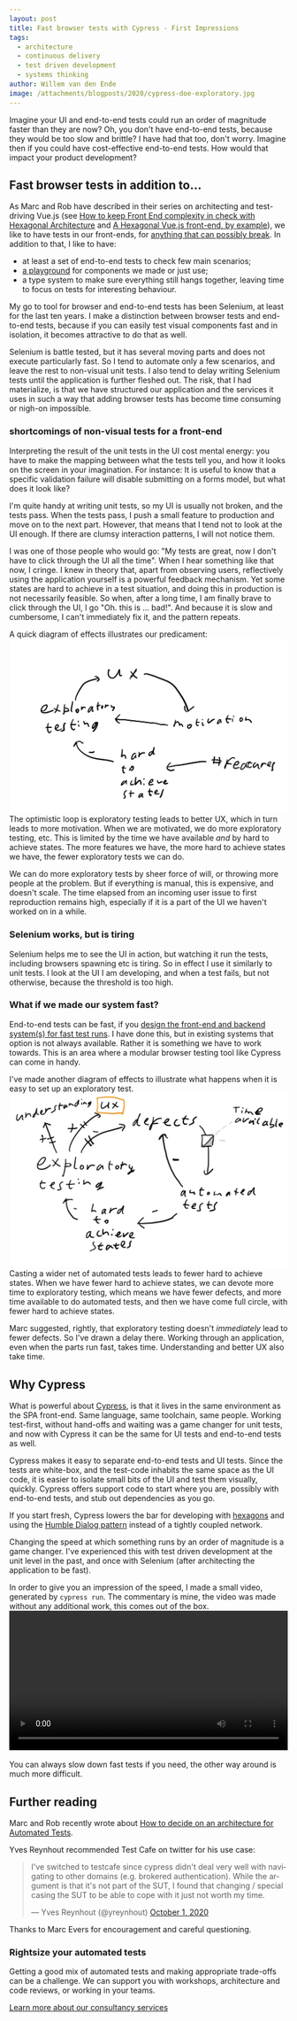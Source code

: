 ```yaml
---
layout: post
title: Fast browser tests with Cypress - First Impressions
tags:
  - architecture
  - continuous delivery 
  - test driven development
  - systems thinking
author: Willem van den Ende
image: /attachments/blogposts/2020/cypress-doe-exploratory.jpg
---
```


Imagine your UI and end-to-end tests could run an order of magnitude faster than
they are now? Oh, you don't have end-to-end tests, because they would be too
slow and brittle? I have had that too, don't worry. Imagine then if you could
have cost-effective end-to-end tests. How would that impact your product
development?

## Fast browser tests in addition to...

As Marc and Rob have described in their series on architecting and test-driving Vue.js (see [How to keep Front End complexity in check with Hexagonal Architecture](/2020/09/09/how-to-keep-complexity-in-check-with-hexagonal-architecture.html) and [A Hexagonal Vue.js front-end, by example](/2020/09/25/hexagonal-frontend-example.html)), we like to have tests in our front-ends, for [anything that can possibly break](http://wiki.c2.com/?TestEverythingThatCouldPossiblyBreak). In addition to that, I like to have:

* at least a set of end-to-end tests to check few main scenarios;
* [a playground](https://storybook.js.org) for components we made or just use;
* a type system to make sure everything still hangs together, leaving time to focus on tests for interesting behaviour.

My go to tool for browser and end-to-end tests has been Selenium, at least for
the last ten years. I make a distinction between browser tests and end-to-end
tests, because if you can easily test visual components fast and in isolation,
it becomes attractive to do that as well.

Selenium is battle tested, but it has several moving parts and does not execute
particularly fast. So I tend to automate only a few scenarios, and leave the
rest to non-visual unit tests. I also tend to delay writing Selenium tests until the application is further fleshed out. The risk, that I had materialize, is that we have structured our application and the services it uses in such a way that adding browser tests has become time consuming or nigh-on impossible.

### shortcomings of non-visual tests for a front-end
Interpreting the result of the unit tests in the UI cost mental energy: you have to make the mapping between what the tests tell you, and how it looks on the screen in your imagination. For instance: It is useful to know that a specific validation failure will disable submitting on a forms model, but what does it look like?

I'm quite handy at writing unit tests, so my UI is usually not broken, and the tests pass. When the tests pass, I push a small feature to production and move on to the next part. However, that means that I tend not to look at the UI enough. If there are clumsy interaction patterns, I will not notice them.

I was one of those people who would go: "My tests are great, now I don't have to click through the UI all the time". When I hear something like that now, I cringe. I knew in theory that, apart from observing users, reflectively using the application yourself is a powerful feedback mechanism. Yet some states are hard to achieve in a test situation, and doing this in production is not necessarily feasible. So when, after a long time, I am finally brave to click through the UI, I go "Oh. this is ... bad!". And because it is slow and cumbersome, I can't immediately fix it, and the pattern repeats.

A quick diagram of effects illustrates our predicament:
![Diagram of effects, explanation below](/attachments/blogposts/2020/cypress-hard-states-.jpg)
The optimistic loop is exploratory testing leads to better UX, which in turn leads to more motivation. When we are motivated, we do more exploratory testing, etc. This is limited by the time we have available _and_ by hard to achieve states. The more features we have, the more hard to achieve states we have, the fewer exploratory tests we can do.

We can do more exploratory tests by sheer force of will, or throwing more people at the problem. But if everything is manual, this is expensive, and doesn't scale. The time elapsed from an incoming user issue to first reproduction remains high, especially if it is a part of the UI we haven't worked on in a while.

### Selenium works, but is tiring
Selenium helps me to see the UI in action, but watching it run the tests, including browsers spawning etc is tiring. So in effect I use it similarly to unit tests. I look at the UI I am developing, and when a test fails, but not otherwise, because the threshold is too high.

### What if we made our system fast?
End-to-end tests can be fast, if you [design the front-end and backend system(s) for fast test runs](/2020/09/17/test-architecture.html). I have done this, but in existing systems that option is not always available. Rather it is something we have to work towards. This is an area where a modular browser testing tool like Cypress can come in handy.

I've made another diagram of effects to illustrate what happens when it is easy to set up an exploratory test.
![Diagram of effects, explained in words below.](/attachments/blogposts/2020/cypress-doe-exploratory.jpg)
Casting a wider net of automated tests leads to fewer hard to achieve states. When we have fewer hard to achieve states, we can devote more time to  exploratory testing, which means we have fewer defects, and more time available to do automated tests, and then we have come full circle, with fewer hard to achieve states.

Marc suggested, rightly, that exploratory testing doesn't _immediately_ lead to fewer defects. So I've drawn a delay there. Working through an application, even when the parts run fast, takes time. Understanding and better UX also take time.

## Why Cypress

What is powerful about [Cypress](https://www.cypress.io/), is that it lives in
the same environment as the SPA front-end. Same language, same toolchain, same
people. Working test-first, without hand-offs and waiting was a game changer for
unit tests, and now with Cypress it can be the same for UI tests and end-to-end tests as well.

Cypress makes it easy to separate end-to-end tests and UI tests. Since the tests
are white-box, and the test-code inhabits the same space as the UI code, it is
easier to isolate small bits of the UI and test them visually, quickly. Cypress
offers support code to start where you are, possibly with end-to-end tests, and
stub out dependencies as you go.

If you start fresh, Cypress lowers the bar for developing with
[hexagons](/2020/08/20/hexagonal-architecture.html) and using the [Humble
Dialog pattern](http://xunitpatterns.com/Humble%20Object.html) instead of a tightly coupled network.

Changing the speed at which something runs by an order of magnitude is a game
changer. I've experienced this with test driven development at the unit level in
the past, and once with Selenium (after architecting the application to be
fast).

In order to give you an impression of the speed, I made a small video, generated by `cypress run`. The commentary is mine, the video was made without any additional work, this comes out of the box.
<video width="100%" controls alt="A video of the testrunner made from a CI script. Runs six tests in twelve seconds. Initial startup time is about five seconds">
  <source src="/attachments/blogposts/2020/cypress_run.mp4" type="video/mp4">
Your browser does not support the video tag.
</video>

You can always slow down fast tests if you need, the other way around is much more difficult.

## Further reading

Marc and Rob recently wrote about [How to decide on an architecture for Automated Tests](/2020/09/17/test-architecture.html).

Yves Reynhout recommended Test Cafe on twitter for his use case:
<blockquote class="twitter-tweet" data-partner="tweetdeck"><p lang="en" dir="ltr">I&#39;ve switched to testcafe since cypress didn&#39;t deal very well with navigating to other domains (e.g. brokered authentication). While the argument is that it&#39;s not part of the SUT, I found that changing / special casing the SUT to be able to cope with it just not worth my time.</p>&mdash; Yves Reynhout (@yreynhout) <a href="https://twitter.com/yreynhout/status/1311614345449803779?ref_src=twsrc%5Etfw">October 1, 2020</a></blockquote>
<script async src="https://platform.twitter.com/widgets.js" charset="utf-8"></script>

Thanks to Marc Evers for encouragement and careful questioning.

<aside>
  <h3>Rightsize your automated tests</h3>
  <p>Getting a good mix of automated tests and making appropriate trade-offs can be a challenge. We can support you with workshops, architecture and code reviews, or working in your teams.</p>
  <p><div>
    <a href="/consulting">Learn more about our consultancy services</a>
  </div></p>
</aside>
